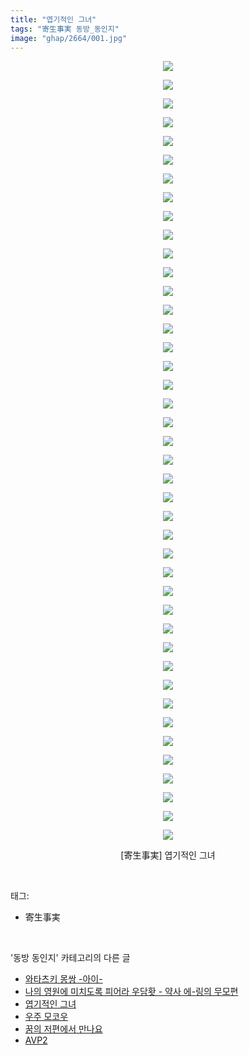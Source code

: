 ```yaml
---
title: "엽기적인 그녀"
tags: "寄生事実 동방_동인지"
image: "ghap/2664/001.jpg"
---
```

<div class="article">
<p style="text-align: center; clear: none; float: none;"><img src="{{ site.nasurl }}/ghap/2664/001.jpg"/></p>
<p style="text-align: center; clear: none; float: none;"><img src="{{ site.nasurl }}/ghap/2664/002.jpg"/></p>
<p style="text-align: center; clear: none; float: none;"><img src="{{ site.nasurl }}/ghap/2664/003.jpg"/></p>
<p style="text-align: center; clear: none; float: none;"><img src="{{ site.nasurl }}/ghap/2664/004.jpg"/></p>
<p style="text-align: center; clear: none; float: none;"><img src="{{ site.nasurl }}/ghap/2664/005.jpg"/></p>
<p style="text-align: center; clear: none; float: none;"><img src="{{ site.nasurl }}/ghap/2664/006.jpg"/></p>
<p style="text-align: center; clear: none; float: none;"><img src="{{ site.nasurl }}/ghap/2664/007.jpg"/></p>
<p style="text-align: center; clear: none; float: none;"><img src="{{ site.nasurl }}/ghap/2664/008.jpg"/></p>
<p style="text-align: center; clear: none; float: none;"><img src="{{ site.nasurl }}/ghap/2664/009.jpg"/></p>
<p style="text-align: center; clear: none; float: none;"><img src="{{ site.nasurl }}/ghap/2664/010.jpg"/></p>
<p style="text-align: center; clear: none; float: none;"><img src="{{ site.nasurl }}/ghap/2664/011.jpg"/></p>
<p style="text-align: center; clear: none; float: none;"><img src="{{ site.nasurl }}/ghap/2664/012.jpg"/></p>
<p style="text-align: center; clear: none; float: none;"><img src="{{ site.nasurl }}/ghap/2664/013.jpg"/></p>
<p style="text-align: center; clear: none; float: none;"><img src="{{ site.nasurl }}/ghap/2664/014.jpg"/></p>
<p style="text-align: center; clear: none; float: none;"><img src="{{ site.nasurl }}/ghap/2664/015.jpg"/></p>
<p style="text-align: center; clear: none; float: none;"><img src="{{ site.nasurl }}/ghap/2664/016.jpg"/></p>
<p style="text-align: center; clear: none; float: none;"><img src="{{ site.nasurl }}/ghap/2664/017.jpg"/></p>
<p style="text-align: center; clear: none; float: none;"><img src="{{ site.nasurl }}/ghap/2664/018.jpg"/></p>
<p style="text-align: center; clear: none; float: none;"><img src="{{ site.nasurl }}/ghap/2664/019.jpg"/></p>
<p style="text-align: center; clear: none; float: none;"><img src="{{ site.nasurl }}/ghap/2664/020.jpg"/></p>
<p style="text-align: center; clear: none; float: none;"><img src="{{ site.nasurl }}/ghap/2664/021.jpg"/></p>
<p style="text-align: center; clear: none; float: none;"><img src="{{ site.nasurl }}/ghap/2664/022.jpg"/></p>
<p style="text-align: center; clear: none; float: none;"><img src="{{ site.nasurl }}/ghap/2664/023.jpg"/></p>
<p style="text-align: center; clear: none; float: none;"><img src="{{ site.nasurl }}/ghap/2664/024.jpg"/></p>
<p style="text-align: center; clear: none; float: none;"><img src="{{ site.nasurl }}/ghap/2664/025.jpg"/></p>
<p style="text-align: center; clear: none; float: none;"><img src="{{ site.nasurl }}/ghap/2664/026.jpg"/></p>
<p style="text-align: center; clear: none; float: none;"><img src="{{ site.nasurl }}/ghap/2664/027.jpg"/></p>
<p style="text-align: center; clear: none; float: none;"><img src="{{ site.nasurl }}/ghap/2664/028.jpg"/></p>
<p style="text-align: center; clear: none; float: none;"><img src="{{ site.nasurl }}/ghap/2664/029.jpg"/></p>
<p style="text-align: center; clear: none; float: none;"><img src="{{ site.nasurl }}/ghap/2664/030.jpg"/></p>
<p style="text-align: center; clear: none; float: none;"><img src="{{ site.nasurl }}/ghap/2664/031.jpg"/></p>
<p style="text-align: center; clear: none; float: none;"><img src="{{ site.nasurl }}/ghap/2664/032.jpg"/></p>
<p style="text-align: center; clear: none; float: none;"><img src="{{ site.nasurl }}/ghap/2664/033.jpg"/></p>
<p style="text-align: center; clear: none; float: none;"><img src="{{ site.nasurl }}/ghap/2664/034.jpg"/></p>
<p style="text-align: center; clear: none; float: none;"><img src="{{ site.nasurl }}/ghap/2664/035.jpg"/></p>
<p style="text-align: center; clear: none; float: none;"><img src="{{ site.nasurl }}/ghap/2664/036.jpg"/></p>
<p style="text-align: center; clear: none; float: none;"><img src="{{ site.nasurl }}/ghap/2664/037.jpg"/></p>
<p style="text-align: center; clear: none; float: none;"><img src="{{ site.nasurl }}/ghap/2664/038.jpg"/></p>
<p style="text-align: center; clear: none; float: none;"><img src="{{ site.nasurl }}/ghap/2664/039.jpg"/></p>
<p style="text-align: center; clear: none; float: none;"><img src="{{ site.nasurl }}/ghap/2664/040.jpg"/></p>
<p style="text-align: center; clear: none; float: none;"><img src="{{ site.nasurl }}/ghap/2664/041.jpg"/></p>
<p style="text-align: center; clear: none; float: none;"><img src="{{ site.nasurl }}/ghap/2664/042.jpg"/></p>
<p style="text-align: center; clear: none; float: none;">[寄生事実] 엽기적인 그녀</p>
</div><br/>
<div class="tagTrail">
<p>태그: </p>
<ul>
<li>寄生事実</li>
</ul>
</div><br/>
<div class="another">
<p>'동방 동인지' 카테고리의 다른 글</p>
<ul>
<li><a href="/2016-10-22-ghap_2666">와타츠키 몽쌍 -아이-</a></li>
<li><a href="/2016-10-22-ghap_2665">나의 영원에 미치도록 피어라 우담홧 - 약사 에-링의 무모편</a></li>
<li><a href="/2016-10-22-ghap_2664">엽기적인 그녀</a></li>
<li><a href="/2016-10-22-ghap_2663">우주 모코우</a></li>
<li><a href="/2016-10-22-ghap_2662">꿈의 저편에서 만나요</a></li>
<li><a href="/2016-10-22-ghap_2661">AVP2</a></li>
</ul>
</div><br/>
<div class="cb_module cb_fluid">
<div class="cb_wrt cb_profile">
</div><!-- commentList close -->
</div><br/>
